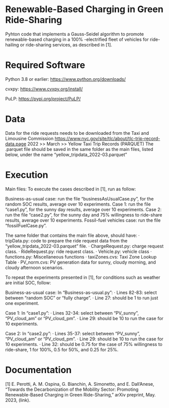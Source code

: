 # Renewable-Based Charging in Green Ride-Sharing
Pyhton code that implements a Gauss-Seidel algorithm to promote renewable-based charging in a 100% -electrified fleet of vehicles for ride-hailing or ride-sharing services, as described in [1]. 

# Required Software
Python 3.8 or earlier: https://www.python.org/downloads/

cvxpy: https://www.cvxpy.org/install/

PuLP: https://pypi.org/project/PuLP/

# Data
Data for the ride requests needs to be downloaded from the Taxi and Limousine Commission https://www.nyc.gov/site/tlc/about/tlc-trip-record-data.page
2022 >> March >> Yellow Taxi Trip Records (PARQUET)
The .parquet file should be saved in the same folder as the main files, listed below, under the name “yellow_tripdata_2022-03.parquet”

# Execution
Main files: To execute the cases described in [1], run as follow:

Business-as-usual case: run the file “businessAsUsualCase.py”, for the random SOC results, average over 10 experiments.
Case 1: run the file “case1.py”, for the sunny day results, average over 10 experiments.
Case 2: run the file “case2.py”, for the sunny day and 75% willingness to ride-share results, average over 10 experiments.
Fossil-fuel vehicles case: run the file “fossilFuelCase.py”.

The same folder that contains the main file above, should have:
·        tripData.py: code to prepare the ride request data from the “yellow_tripdata_2022-03.parquet” file.
·        ChargeRequest.py: charge request class.
·        RideRequest.py: ride request class.
·        Vehicle.py: vehicle class
·        functions.py: Miscellaneous functions
·        taxiZones.cvs: Taxi Zone Lookup Table
·        PV_norm.cvs: PV generation data for sunny, cloudy morning, and cloudy afternoon scenarios.

To repeat the experiments presented in [1], for conditions such as weather are initial SOC, follow:

Business-as-usual case:
In “Business-as-usual.py”:
·        Lines 82-83: select between “random SOC” or “fully charge”.
·        Line 27: should be 1 to run just one experiment.

Case 1:
In “case1.py”:
·        Lines 32-34: select between “PV_sunny”, “PV_cloud_am” or “PV_cloud_pm”.
·        Line 29: should be 10 to run the case for 10 experiments.

Case 2:
In “case2.py”:
·        Lines 35-37: select between “PV_sunny”, “PV_cloud_am” or “PV_cloud_pm”.
·        Line 29: should be 10 to run the case for 10 experiments.
·        Line 32: should be 0.75 for the case of 75% willingness to ride-share, 1 for 100%, 0.5 for 50%, and 0.25 for 25%.

 

# Documentation
[1] E. Perotti, A. M. Ospina, G. Bianchin, A. Simonetto, and E. Dall’Anese, “Towards the Decarbonization of the Mobility Sector: Promoting Renewable-Based Charging in Green Ride-Sharing,” arXiv preprint, May. 2023, (link).
